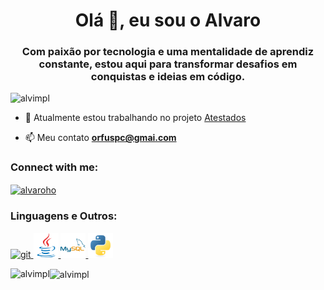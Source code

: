 <h1 align="center">Olá 👋, eu sou o Alvaro</h1>
<h3 align="center">Com paixão por tecnologia e uma mentalidade de aprendiz constante, estou aqui para transformar desafios em conquistas e ideias em código.</h3>

<p align="left"> <img src="https://komarev.com/ghpvc/?username=alvimpl&label=Profile%20views&color=0e75b6&style=flat" alt="alvimpl" /> </p>

- 🔭 Atualmente estou trabalhando no projeto [Atestados](https://github.com/alvimpl/atestados)

- 📫 Meu contato **orfuspc@gmai.com**

<h3 align="left">Connect with me:</h3>
<p align="left">
<a href="https://linkedin.com/in/alvaroho" target="blank"><img align="center" src="https://raw.githubusercontent.com/rahuldkjain/github-profile-readme-generator/master/src/images/icons/Social/linked-in-alt.svg" alt="alvaroho" height="30" width="40" /></a>
</p>

<h3 align="left">Linguagens e Outros:</h3>
<p align="left"> <a href="https://git-scm.com/" target="_blank" rel="noreferrer"> <img src="https://www.vectorlogo.zone/logos/git-scm/git-scm-icon.svg" alt="git" width="40" height="40"/> </a> <a href="https://www.java.com" target="_blank" rel="noreferrer"> <img src="https://raw.githubusercontent.com/devicons/devicon/master/icons/java/java-original.svg" alt="java" width="40" height="40"/> </a> <a href="https://www.mysql.com/" target="_blank" rel="noreferrer"> <img src="https://raw.githubusercontent.com/devicons/devicon/master/icons/mysql/mysql-original-wordmark.svg" alt="mysql" width="40" height="40"/> </a> <a href="https://www.python.org" target="_blank" rel="noreferrer"> <img src="https://raw.githubusercontent.com/devicons/devicon/master/icons/python/python-original.svg" alt="python" width="40" height="40"/> </a> </p>

<p><img align="left" src="https://github-readme-stats.vercel.app/api/top-langs?username=alvimpl&show_icons=true&theme=dracula&locale=en&layout=compact" alt="alvimpl" /></p>

<p><img align="center" src="https://github-readme-streak-stats.herokuapp.com/?user=alvimpl&theme=dark" alt="alvimpl" /></p>
